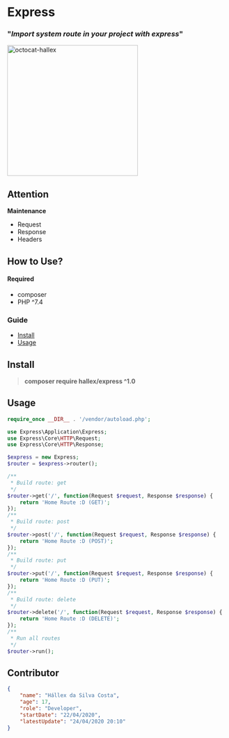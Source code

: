 # Express

### "*Import system route in your project with express*"

<img src="https://user-images.githubusercontent.com/55293671/77607982-b7a2ca80-6efa-11ea-9c59-d82fba2e34d6.png" width="300" alt="octocat-hallex">

## Attention
**Maintenance**
* Request
* Response
* Headers

## How to Use?

#### Required
* composer
* PHP ^7.4

### Guide
* [Install](#install)
* [Usage](#usage)

[](#install)
##  Install

> **composer require hallex/express ^1.0**

[](#usage)
## Usage
```php
require_once __DIR__ . '/vendor/autoload.php';

use Express\Application\Express;
use Express\Core\HTTP\Request;
use Express\Core\HTTP\Response;

$express = new Express;
$router = $express->router();

/**
 * Build route: get
 */
$router->get('/', function(Request $request, Response $response) {
	return 'Home Route :D (GET)';
});
/**
 * Build route: post
 */
$router->post('/', function(Request $request, Response $response) {
	return 'Home Route :D (POST)';
});
/**
 * Build route: put
 */
$router->put('/', function(Request $request, Response $response) {
	return 'Home Route :D (PUT)';
});
/**
 * Build route: delete
 */
$router->delete('/', function(Request $request, Response $response) {
	return 'Home Route :D (DELETE)';
});
/**
 * Run all routes
 */
$router->run();
```

## Contributor
```json
{
	"name": "Hállex da Silva Costa",
	"age": 17,
	"role": "Developer",
	"startDate": "22/04/2020",
	"latestUpdate": "24/04/2020 20:10"
}
```